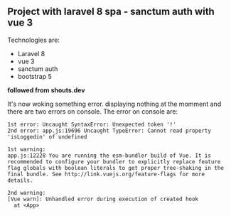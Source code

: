 ## Project with laravel 8 spa - sanctum auth with vue 3

Technologies are:

-   Laravel 8
-   vue 3
-   sanctum auth
-   bootstrap 5

**followed from shouts.dev**

It's now woking something error. displaying nothing at the momment and there are two errors on console.
The error on console are:

```
1st error: Uncaught SyntaxError: Unexpected token '!'
2nd error: app.js:19696 Uncaught TypeError: Cannot read property 'isLoggedin' of undefined

1st warning:
app.js:12228 You are running the esm-bundler build of Vue. It is recommended to configure your bundler to explicitly replace feature flag globals with boolean literals to get proper tree-shaking in the final bundle. See http://link.vuejs.org/feature-flags for more details.

2nd warning:
[Vue warn]: Unhandled error during execution of created hook
  at <App>

```
